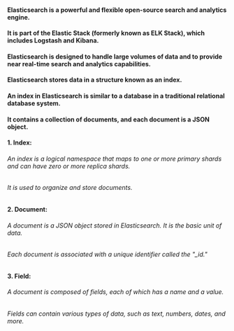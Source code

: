 #### Elasticsearch is a powerful and flexible open-source search and analytics engine.
#### It is part of the Elastic Stack (formerly known as ELK Stack), which includes Logstash and Kibana.
#### Elasticsearch is designed to handle large volumes of data and to provide near real-time search and analytics capabilities.

#### Elasticsearch stores data in a structure known as an index.
#### An index in Elasticsearch is similar to a database in a traditional relational database system.
#### It contains a collection of documents, and each document is a JSON object.

#### 1. Index:
###### An index is a logical namespace that maps to one or more primary shards and can have zero or more replica shards.
###### It is used to organize and store documents.

#### 2. Document:
###### A document is a JSON object stored in Elasticsearch. It is the basic unit of data.
###### Each document is associated with a unique identifier called the "_id."

#### 3. Field:
###### A document is composed of fields, each of which has a name and a value.
###### Fields can contain various types of data, such as text, numbers, dates, and more.
